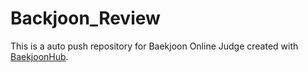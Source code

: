 # Backjoon_Review
This is a auto push repository for Baekjoon Online Judge created with [BaekjoonHub](https://github.com/BaekjoonHub/BaekjoonHub).
